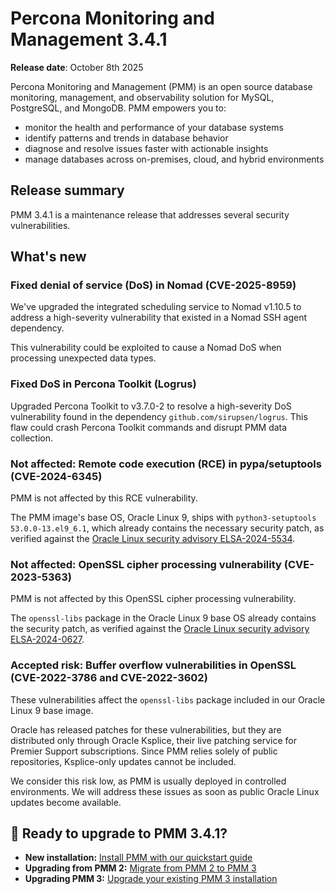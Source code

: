 # Percona Monitoring and Management 3.4.1

**Release date**: October 8th 2025

Percona Monitoring and Management (PMM) is an open source database monitoring, management, and observability solution for MySQL, PostgreSQL, and MongoDB. PMM empowers you to:

- monitor the health and performance of your database systems
- identify patterns and trends in database behavior
- diagnose and resolve issues faster with actionable insights
- manage databases across on-premises, cloud, and hybrid environments

## Release summary

PMM 3.4.1 is a maintenance release that addresses several security vulnerabilities.

## What's new

### Fixed denial of service (DoS) in Nomad (CVE-2025-8959)
We've upgraded the integrated scheduling service to Nomad v1.10.5 to address a high-severity vulnerability that existed in a Nomad SSH agent dependency. 

This vulnerability could be exploited to cause a Nomad DoS when processing unexpected data types.

### Fixed DoS in Percona Toolkit (Logrus)
Upgraded Percona Toolkit to v3.7.0-2 to resolve a high-severity DoS vulnerability found in the dependency `github.com/sirupsen/logrus`. This flaw could crash Percona Toolkit commands and disrupt PMM data collection.

### Not affected: Remote code execution (RCE) in pypa/setuptools (CVE-2024-6345)
PMM is not affected by this RCE vulnerability. 

The PMM image's base OS, Oracle Linux 9, ships with `python3-setuptools 53.0.0-13.el9_6.1`, which already contains the necessary security patch, as verified against the [Oracle Linux security advisory ELSA-2024-5534](https://linux.oracle.com/errata/ELSA-2024-5534.html).

### Not affected: OpenSSL cipher processing vulnerability (CVE-2023-5363)
PMM is not affected by this OpenSSL cipher processing vulnerability. 

The `openssl-libs` package in the Oracle Linux 9 base OS already contains the security patch, as verified against the [Oracle Linux security advisory ELSA-2024-0627](https://linux.oracle.com/errata/ELSA-2024-0627.html).

### Accepted risk: Buffer overflow vulnerabilities in OpenSSL (CVE-2022-3786 and CVE-2022-3602)

These vulnerabilities affect the `openssl-libs` package included in our Oracle Linux 9 base image.

Oracle has released patches for these vulnerabilities, but they are distributed only through Oracle Ksplice, their live patching service for Premier Support subscriptions. Since PMM relies solely of public repositories, Ksplice-only updates cannot be included.

We consider this risk low, as PMM is usually deployed in controlled environments. We will address these issues as soon as public Oracle Linux updates become available.

## 🚀  Ready to upgrade to PMM 3.4.1?

- **New installation:** [Install PMM with our quickstart guide](../quickstart/quickstart.md)
- **Upgrading from PMM 2:** [Migrate from PMM 2 to PMM 3](../pmm-upgrade/migrating_from_pmm_2.md)
- **Upgrading PMM 3:** [Upgrade your existing PMM 3 installation](../pmm-upgrade/index.md) 

